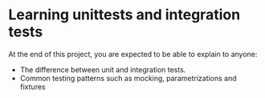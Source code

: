 # Learning unittests and integration tests
At the end of this project, you are expected to be able to explain to anyone:

- The difference between unit and integration tests.
- Common testing patterns such as mocking, parametrizations and fixtures

